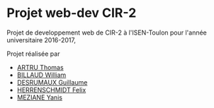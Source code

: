 # Projet web-dev CIR-2

Projet de developpement web de CIR-2 à l'ISEN-Toulon pour l'année universitaire 2016-2017,

Projet réalisée par 
- [ARTRU Thomas](https://github.com/Thoril)
- [BILLAUD William](https://github.com/william-billaud)
- [DESRUMAUX Guillaume](https://github.com/kinbald)
- [HERRENSCHMIDT Felix](https://github.com/Felix83000)
- [MEZIANE Yanis](https://github.com/mistermania)
